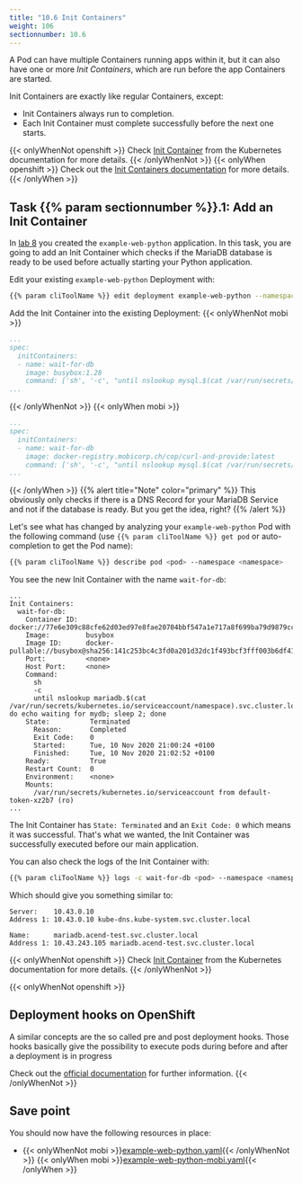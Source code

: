 ```yaml
---
title: "10.6 Init Containers"
weight: 106
sectionnumber: 10.6
---
```



A Pod can have multiple Containers running apps within it, but it can also have one or more *Init Containers*, which are run before the app Containers are started.

Init Containers are exactly like regular Containers, except:

* Init Containers always run to completion.
* Each Init Container must complete successfully before the next one starts.

{{< onlyWhenNot openshift >}}
Check [Init Container](https://kubernetes.io/docs/concepts/workloads/pods/init-containers/) from the Kubernetes documentation for more details.
{{< /onlyWhenNot >}}
{{< onlyWhen openshift >}}
Check out the [Init Containers documentation](https://docs.openshift.com/container-platform/latest/nodes/containers/nodes-containers-init.html) for more details.
{{< /onlyWhen >}}


## Task {{% param sectionnumber %}}.1: Add an Init Container

In [lab 8](../../08.0/) you created the `example-web-python` application. In this task, you are going to add an Init Container which checks if the MariaDB database is ready to be used before actually starting your Python application.

Edit your existing `example-web-python` Deployment with:

```bash
{{% param cliToolName %}} edit deployment example-web-python --namespace <namespace>
```

Add the Init Container into the existing Deployment:
{{< onlyWhenNot mobi >}}

```yaml
...
spec:
  initContainers:
  - name: wait-for-db
    image: busybox:1.28
    command: ['sh', '-c', "until nslookup mysql.$(cat /var/run/secrets/kubernetes.io/serviceaccount/namespace).svc.cluster.local; do echo waiting for mydb; sleep 2; done"]
...
```

{{< /onlyWhenNot >}}
{{< onlyWhen mobi >}}

```yaml
...
spec:
  initContainers:
  - name: wait-for-db
    image: docker-registry.mobicorp.ch/cop/curl-and-provide:latest
    command: ['sh', '-c', "until nslookup mysql.$(cat /var/run/secrets/kubernetes.io/serviceaccount/namespace).svc.cluster.local; do echo waiting for mydb; sleep 2; done"]
...
```

{{< /onlyWhen >}}
{{% alert title="Note" color="primary" %}}
This obviously only checks if there is a DNS Record for your MariaDB Service and not if the database is ready. But you get the idea, right?
{{% /alert %}}

Let's see what has changed by analyzing your `example-web-python` Pod with the following command (use `{{% param cliToolName %}} get pod` or auto-completion to get the Pod name):

```bash
{{% param cliToolName %}} describe pod <pod> --namespace <namespace>
```

You see the new Init Container with the name `wait-for-db`:

```
...
Init Containers:
  wait-for-db:
    Container ID:  docker://77e6e309c88cfe62d03ed97e8fae20704bbf547a1e717a8f699ba79d9879cca2
    Image:         busybox
    Image ID:      docker-pullable://busybox@sha256:141c253bc4c3fd0a201d32dc1f493bcf3fff003b6df416dea4f41046e0f37d47
    Port:          <none>
    Host Port:     <none>
    Command:
      sh
      -c
      until nslookup mariadb.$(cat /var/run/secrets/kubernetes.io/serviceaccount/namespace).svc.cluster.local; do echo waiting for mydb; sleep 2; done
    State:          Terminated
      Reason:       Completed
      Exit Code:    0
      Started:      Tue, 10 Nov 2020 21:00:24 +0100
      Finished:     Tue, 10 Nov 2020 21:02:52 +0100
    Ready:          True
    Restart Count:  0
    Environment:    <none>
    Mounts:
      /var/run/secrets/kubernetes.io/serviceaccount from default-token-xz2b7 (ro)
...
```

The Init Container has `State: Terminated` and an `Exit Code: 0` which means it was successful. That's what we wanted, the Init Container was successfully executed before our main application.

You can also check the logs of the Init Container with:

```bash
{{% param cliToolName %}} logs -c wait-for-db <pod> --namespace <namespace>
```

Which should give you something similar to:

```
Server:    10.43.0.10
Address 1: 10.43.0.10 kube-dns.kube-system.svc.cluster.local

Name:      mariadb.acend-test.svc.cluster.local
Address 1: 10.43.243.105 mariadb.acend-test.svc.cluster.local
```

{{< onlyWhenNot openshift >}}
Check [Init Container](https://kubernetes.io/docs/concepts/workloads/pods/init-containers/) from the Kubernetes documentation for more details.
{{< /onlyWhenNot >}}

{{< onlyWhenNot openshift >}}


## Deployment hooks on OpenShift

A similar concepts are the so called pre and post deployment hooks. Those hooks basically give the possibility to execute pods during before and after a deployment is in progress

Check out the [official documentation](https://docs.openshift.com/container-platform/4.6/applications/deployments/deployment-strategies.html) for further information.
{{< /onlyWhenNot >}}


## Save point

You should now have the following resources in place:

* {{< onlyWhenNot mobi >}}[example-web-python.yaml](example-web-python.yaml){{< /onlyWhenNot >}}
  {{< onlyWhen mobi >}}[example-web-python-mobi.yaml](example-web-python-mobi.yaml){{< /onlyWhen >}}
